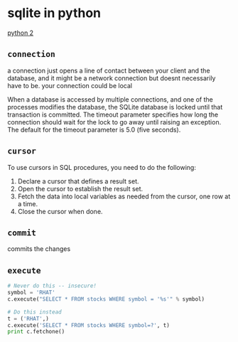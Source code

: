 # sqlite in python

[python 2](https://docs.python.org/2/library/sqlite3.html)

## `connection`

a connection just opens a line of contact between your client and the database,
and it might be a network connection but doesnt necessarily have to be. your
connection could be local

When a database is accessed by multiple connections, and one of the processes modifies the database, the SQLite database is locked until that transaction is committed. The timeout parameter specifies how long the connection should wait for the lock to go away until raising an exception. The default for the timeout parameter is 5.0 (five seconds).


## `cursor`
To use cursors in SQL procedures, you need to do the following:
1. Declare a cursor that defines a result set.
1. Open the cursor to establish the result set.
1. Fetch the data into local variables as needed from the cursor, one row at a time.
1. Close the cursor when done.

## `commit`
commits the changes

## `execute`

```python
# Never do this -- insecure!
symbol = 'RHAT'
c.execute("SELECT * FROM stocks WHERE symbol = '%s'" % symbol)

# Do this instead
t = ('RHAT',)
c.execute('SELECT * FROM stocks WHERE symbol=?', t)
print c.fetchone()
```

